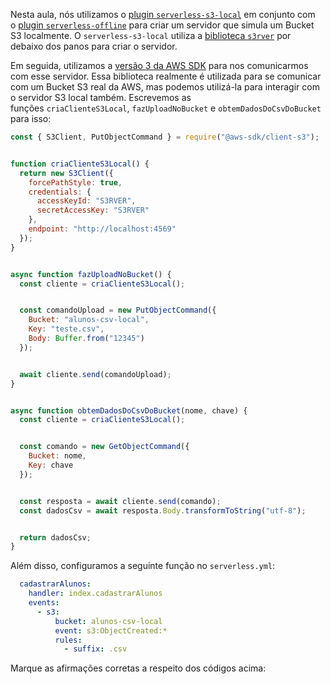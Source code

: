 Nesta aula, nós utilizamos o [plugin `serverless-s3-local`](https://www.serverless.com/plugins/serverless-s3-local) em conjunto com o [plugin `serverless-offline`](https://www.serverless.com/plugins/serverless-offline) para criar um servidor que simula um Bucket S3 localmente. O `serverless-s3-local` utiliza a [biblioteca `s3rver`](https://github.com/jamhall/s3rver) por debaixo dos panos para criar o servidor.

Em seguida, utilizamos a [versão 3 da AWS SDK](https://github.com/aws/aws-sdk-js-v3) para nos comunicarmos com esse servidor. Essa biblioteca realmente é utilizada para se comunicar com um Bucket S3 real da AWS, mas podemos utilizá-la para interagir com o servidor S3 local também. Escrevemos as funções `criaClienteS3Local`, `fazUploadNoBucket` e `obtemDadosDoCsvDoBucket` para isso:

```js
const { S3Client, PutObjectCommand } = require("@aws-sdk/client-s3");


function criaClienteS3Local() {
  return new S3Client({
    forcePathStyle: true,
    credentials: {
      accessKeyId: "S3RVER",
      secretAccessKey: "S3RVER"
    },
    endpoint: "http://localhost:4569"
  });
}


async function fazUploadNoBucket() {
  const cliente = criaClienteS3Local();


  const comandoUpload = new PutObjectCommand({
    Bucket: "alunos-csv-local",
    Key: "teste.csv",
    Body: Buffer.from("12345")
  });


  await cliente.send(comandoUpload);
}


async function obtemDadosDoCsvDoBucket(nome, chave) {
  const cliente = criaClienteS3Local();


  const comando = new GetObjectCommand({
    Bucket: nome,
    Key: chave
  });


  const resposta = await cliente.send(comando);
  const dadosCsv = await resposta.Body.transformToString("utf-8");


  return dadosCsv;
}
```

Além disso, configuramos a seguinte função no `serverless.yml`:

```yaml
  cadastrarAlunos:
    handler: index.cadastrarAlunos
    events:
      - s3:
          bucket: alunos-csv-local
          event: s3:ObjectCreated:*
          rules:
            - suffix: .csv
```

Marque as afirmações corretas a respeito dos códigos acima: